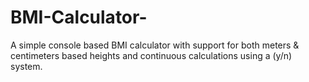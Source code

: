# BMI-Calculator-
A simple console based BMI calculator with support for both meters & centimeters based heights and continuous calculations using a (y/n) system. 
